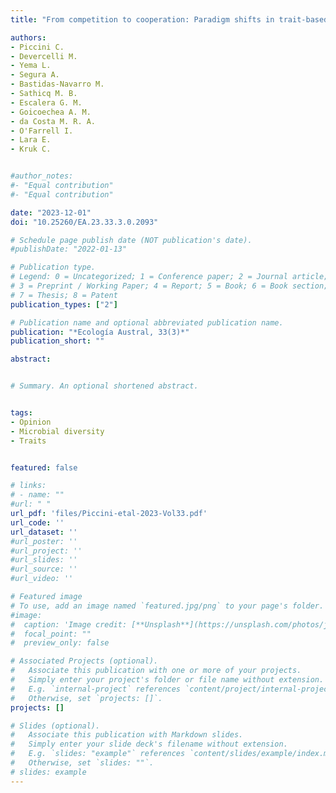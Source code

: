 ```yaml
---
title: "From competition to cooperation: Paradigm shifts in trait-based ecology change our understanding of the processes that structure microbial communities"

authors:
- Piccini C. 
- Devercelli M.
- Yema L.
- Segura A.
- Bastidas-Navarro M.
- Sathicq M. B.
- Escalera G. M.
- Goicoechea A. M.
- da Costa M. R. A.
- O'Farrell I.
- Lara E.
- Kruk C.


#author_notes:
#- "Equal contribution"
#- "Equal contribution"

date: "2023-12-01"
doi: "10.25260/EA.23.33.3.0.2093"

# Schedule page publish date (NOT publication's date).
#publishDate: "2022-01-13"

# Publication type.
# Legend: 0 = Uncategorized; 1 = Conference paper; 2 = Journal article;
# 3 = Preprint / Working Paper; 4 = Report; 5 = Book; 6 = Book section;
# 7 = Thesis; 8 = Patent
publication_types: ["2"]

# Publication name and optional abbreviated publication name.
publication: "*Ecología Austral, 33(3)*"
publication_short: ""

abstract:


# Summary. An optional shortened abstract.


tags:
- Opinion
- Microbial diversity
- Traits


featured: false

# links:
# - name: ""
#url: " "
url_pdf: 'files/Piccini-etal-2023-Vol33.pdf'
url_code: ''
url_dataset: ''
#url_poster: ''
#url_project: ''
#url_slides: ''
#url_source: ''
#url_video: ''

# Featured image
# To use, add an image named `featured.jpg/png` to your page's folder. 
#image:
#  caption: 'Image credit: [**Unsplash**](https://unsplash.com/photos/jdD8gXaTZsc)'
#  focal_point: ""
#  preview_only: false

# Associated Projects (optional).
#   Associate this publication with one or more of your projects.
#   Simply enter your project's folder or file name without extension.
#   E.g. `internal-project` references `content/project/internal-project/index.md`.
#   Otherwise, set `projects: []`.
projects: []

# Slides (optional).
#   Associate this publication with Markdown slides.
#   Simply enter your slide deck's filename without extension.
#   E.g. `slides: "example"` references `content/slides/example/index.md`.
#   Otherwise, set `slides: ""`.
# slides: example
---
```

